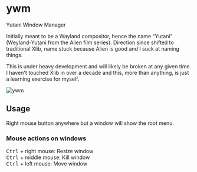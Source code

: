 # ywm
Yutani Window Manager

Initially meant to be a Wayland compositor, hence the name "Yutani" (Weyland-Yutani from the Alien film series). Direction since shifted to traditional Xlib, name stuck because Alien is good and I suck at naming things.

This is under heavy development and will likely be broken at any given time.  I haven't touched Xlib in over a decade and this, more than anything, is just a learning exercise for myself.

![ywm](https://i.imgur.com/aMC0R8r.png)

## Usage
Right mouse button anywhere but a window will show the root menu.

### Mouse actions on windows
<kbd class='badmono'>Ctrl</kbd> + right mouse: Resize window<br/>
<kbd class='badmono'>Ctrl</kbd> + middle mouse: Kill window<br/>
<kbd class='badmono'>Ctrl</kbd> + left mouse: Move window</br>
